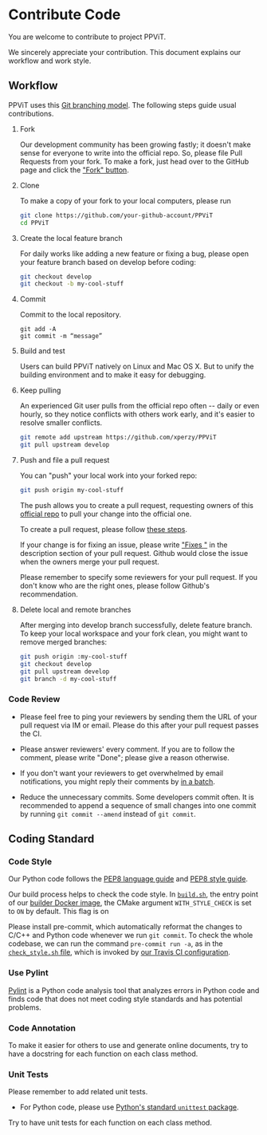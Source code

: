 # Contribute Code

You are welcome to contribute to project PPViT. 

We sincerely appreciate your contribution.  This document explains our workflow and work style.

## Workflow

PPViT uses this [Git branching model](http://nvie.com/posts/a-successful-git-branching-model/).  The following steps guide usual contributions.

1. Fork

   Our development community has been growing fastly; it doesn't make sense for everyone to write into the official repo.  So, please file Pull Requests from your fork.  To make a fork,  just head over to the GitHub page and click the ["Fork" button](https://help.github.com/articles/fork-a-repo/).
   
1. Clone

   To make a copy of your fork to your local computers, please run

   ```bash
   git clone https://github.com/your-github-account/PPViT
   cd PPViT
   ```

1. Create the local feature branch

   For daily works like adding a new feature or fixing a bug, please open your feature branch based on develop before coding:

   ```bash
   git checkout develop
   git checkout -b my-cool-stuff
   ```

1. Commit

   Commit to the local repository.

   ```shell
   git add -A
   git commit -m “message”
   ```
  
1. Build and test

   Users can build PPViT natively on Linux and Mac OS X.  But to unify the building environment and to make it easy for debugging.
1. Keep pulling

   An experienced Git user pulls from the official repo often -- daily or even hourly, so they notice conflicts with others work early, and it's easier to resolve smaller conflicts.

   ```bash
   git remote add upstream https://github.com/xperzy/PPViT
   git pull upstream develop
   ```

1. Push and file a pull request

   You can "push" your local work into your forked repo:

   ```bash
   git push origin my-cool-stuff
   ```

   The push allows you to create a pull request, requesting owners of this [official repo](https://github.com/xperzy/PPViT) to pull your change into the official one.

   To create a pull request, please follow [these steps](https://help.github.com/articles/creating-a-pull-request/).

   If your change is for fixing an issue, please write ["Fixes <issue-URL>"](https://help.github.com/articles/closing-issues-using-keywords/) in the description section of your pull request.  Github would close the issue when the owners merge your pull request.

   Please remember to specify some reviewers for your pull request.  If you don't know who are the right ones, please follow Github's recommendation.

1. Delete local and remote branches

   After merging into develop branch successfully, delete feature branch.
   To keep your local workspace and your fork clean, you might want to remove merged branches:

   ```bash
   git push origin :my-cool-stuff
   git checkout develop
   git pull upstream develop
   git branch -d my-cool-stuff
   ```

### Code Review

-  Please feel free to ping your reviewers by sending them the URL of your pull request via IM or email.  Please do this after your pull request passes the CI.

- Please answer reviewers' every comment.  If you are to follow the comment, please write "Done"; please give a reason otherwise.

- If you don't want your reviewers to get overwhelmed by email notifications, you might reply their comments by [in a batch](https://help.github.com/articles/reviewing-proposed-changes-in-a-pull-request/).

- Reduce the unnecessary commits.  Some developers commit often.  It is recommended to append a sequence of small changes into one commit by running `git commit --amend` instead of `git commit`.

## Coding Standard

### Code Style

Our Python code follows the [PEP8 language guide](https://zh-google-styleguide.readthedocs.io/en/latest/google-python-styleguide/python_language_rules/) and [PEP8 style guide](https://zh-google-styleguide.readthedocs.io/en/latest/google-python-styleguide/python_style_rules/).
  
Our build process helps to check the code style.  In [`build.sh`](https://github.com/PaddlePaddle/Paddle/blob/b84e8226514b8bb4405c3c28e54aa5077193d179/paddle/scripts/docker/build.sh#L42), the entry point of our [builder Docker image](https://github.com/PaddlePaddle/Paddle/blob/b84e8226514b8bb4405c3c28e54aa5077193d179/Dockerfile#L88), the CMake argument `WITH_STYLE_CHECK` is set to `ON` by default.  This flag is on

Please install pre-commit, which automatically reformat the changes to C/C++ and Python code whenever we run `git commit`.  To check the whole codebase, we can run the command `pre-commit run -a`, as in the [`check_style.sh` file](https://github.com/PaddlePaddle/Paddle/blob/b84e8226514b8bb4405c3c28e54aa5077193d179/paddle/scripts/travis/check_style.sh#L30), which is invoked by [our Travis CI configuration](https://github.com/PaddlePaddle/Paddle/blob/b84e8226514b8bb4405c3c28e54aa5077193d179/.travis.yml#L43).
  
### Use Pylint

[Pylint](http://pylint.pycqa.org/en/latest/) is a Python code analysis tool that analyzes errors in Python code and finds code that does not meet coding style standards and has potential problems.

### Code Annotation
  
To make it easier for others to use and generate online documents, try to have a docstring for each function on each class method.
  
### Unit Tests

Please remember to add related unit tests.

- For Python code, please use [Python's standard `unittest` package](http://pythontesting.net/framework/unittest/unittest-introduction/).

Try to have unit tests for each function on each class method.
  
